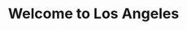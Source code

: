 ---
comicname: "WTF Dave!?!"
title: Welcome to Los Angeles
image: http://media.take37.com/wtf-dave/WTF-Dave-Welcome-To-Los-Angeles-1000x523.png
imagewidth: 1000
imageheight: 523
thumbnail: http://media.take37.com/wtf-dave/WTF-Dave-Welcome-To-Los-Angeles-Thumbnail-300x180.png
thumbwidth: 300
thumbheight: 180
---